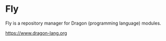 # Fly

Fly is a repository manager for Dragon (programming language) modules.

https://www.dragon-lang.org
